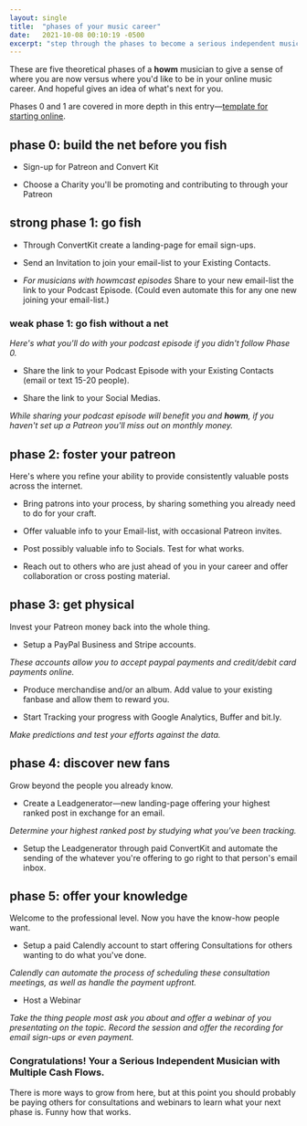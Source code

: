 ```yaml
---
layout: single
title:  "phases of your music career"
date:   2021-10-08 00:10:19 -0500
excerpt: "step through the phases to become a serious independent musician."
---
```

These are five theoretical phases of a **howm** musician to give a sense of where you are now versus where you'd like to be in your online music career. And hopeful gives an idea of what's next for you.

Phases 0 and 1 are covered in more depth in this entry—[template for starting online][template].

## phase 0: build the net before you fish

- Sign-up for Patreon and Convert Kit

- Choose a Charity you'll be promoting and contributing to through your Patreon

## strong phase 1: go fish

- Through ConvertKit create a landing-page for email sign-ups.

- Send an Invitation to join your email-list to your Existing Contacts. 

- *For musicians with howmcast episodes* Share to your new email-list the link to your Podcast Episode. (Could even automate this for any one new joining your email-list.)

### weak phase 1: go fish without a net

*Here's what you'll do with your podcast episode if you didn't follow Phase 0.*

- Share the link to your Podcast Episode with your Existing Contacts (email or text 15-20 people).

- Share the link to your Social Medias.

*While sharing your podcast episode will benefit you and **howm**, if you haven't set up a Patreon you'll miss out on monthly money.*

## phase 2: foster your patreon
Here's where you refine your ability to provide consistently valuable posts across the internet. 

- Bring patrons into your process, by sharing something you already need to do for your craft.

- Offer valuable info to your Email-list, with occasional Patreon invites.

- Post possibly valuable info to Socials. Test for what works.

- Reach out to others who are just ahead of you in your career and offer collaboration or cross posting material.

## phase 3: get physical
Invest your Patreon money back into the whole thing. 

- Setup a PayPal Business and Stripe accounts.

*These accounts allow you to accept paypal payments and credit/debit card payments online.*

- Produce merchandise and/or an album. Add value to your existing fanbase and allow them to reward you.

- Start Tracking your progress with Google Analytics, Buffer and bit.ly.

*Make predictions and test your efforts against the data.*

## phase 4: discover new fans
Grow beyond the people you already know.

- Create a Leadgenerator—new landing-page offering your highest ranked post in exchange for an email.

*Determine your highest ranked post by studying what you've been tracking.*

- Setup the Leadgenerator through paid ConvertKit and automate the sending of the whatever you're offering to go right to that person's email inbox.

## phase 5: offer your knowledge
Welcome to the professional level. Now you have the know-how people want.

- Setup a paid Calendly account to start offering Consultations for others wanting to do what you've done.

*Calendly can automate the process of scheduling these consultation meetings, as well as handle the payment upfront.*

- Host a Webinar

*Take the thing people most ask you about and offer a webinar of you presentating on the topic. Record the session and offer the recording for email sign-ups or even payment.*

### Congratulations! Your a Serious Independent Musician with Multiple Cash Flows.

There is more ways to grow from here, but at this point you should probably be paying others for consultations and webinars to learn what your next phase is. Funny how that works.

[template]: /template/
